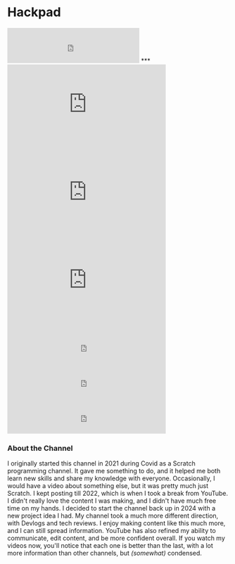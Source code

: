 <h1>Hackpad</h1>
<iframe height="80px" width="300px" frameborder="0" src=https://livecounts.io/embed/youtube-live-subscriber-counter/UCSwkHhVTIxAKU1ZZXbtSjog style="border: 0; width:300px; height:80px;"></iframe>
***
<iframe width="360" height="200" src="https://www.youtube.com/embed/vHCAtmQSPYg?si=w6Q1letytDaj1YSf" title="YouTube video player" frameborder="0" allow="accelerometer; autoplay; clipboard-write; encrypted-media; gyroscope; picture-in-picture; web-share" referrerpolicy="strict-origin-when-cross-origin" allowfullscreen></iframe>
<iframe width="360" height="200" src="https://www.youtube.com/embed/xSm08KA2D7E?si=4A-8ox3x39GgVX95" title="YouTube video player" frameborder="0" allow="accelerometer; autoplay; clipboard-write; encrypted-media; gyroscope; picture-in-picture; web-share" referrerpolicy="strict-origin-when-cross-origin" allowfullscreen></iframe>
<iframe width="360" height="200" src="https://www.youtube.com/embed/V0M98DuhhBI?si=fsu1IXbW-n1W7CGh" title="YouTube video player" frameborder="0" allow="accelerometer; autoplay; clipboard-write; encrypted-media; gyroscope; picture-in-picture; web-share" referrerpolicy="strict-origin-when-cross-origin" allowfullscreen></iframe>
<iframe height="80px" width="360px" frameborder="0" src=https://livecounts.io/embed/youtube-live-view-counter/vHCAtmQSPYg style="border: 0; width:360px; height:80px;"></iframe>
<iframe height="80px" width="360px" frameborder="0" src=https://livecounts.io/embed/youtube-live-view-counter/xSm08KA2D7E style="border: 0; width:360px; height:80px;"></iframe>
<iframe height="80px" width="360px" frameborder="0" src=https://livecounts.io/embed/youtube-live-view-counter/V0M98DuhhBI style="border: 0; width:360px; height:80px;"></iframe>

### About the Channel
I originally started this channel in 2021 during Covid as a Scratch programming channel. It gave me something to do, and it helped me both learn new skills and share my knowledge with everyone.
Occasionally, I would have a video about something else, but it was pretty much just Scratch.
I kept posting till 2022, which is when I took a break from YouTube. I didn't really love the content I was making, and I didn't have much free time on my hands. I decided to start the channel
back up in 2024 with a new project idea I had. My channel took a much more different direction, with Devlogs and tech reviews. I enjoy making content like this much more, and I can still spread information.
YouTube has also refined my ability to communicate, edit content, and be more confident overall. If you watch my videos now, you'll notice that each one is better than the last, with a lot more information than other channels,
but *(somewhat)* condensed.